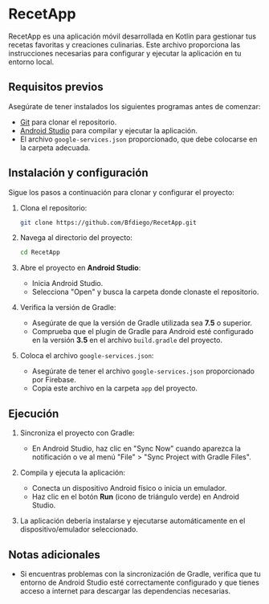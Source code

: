 # RecetApp

RecetApp es una aplicación móvil desarrollada en Kotlin para gestionar tus recetas favoritas y creaciones culinarias. Este archivo proporciona las instrucciones necesarias para configurar y ejecutar la aplicación en tu entorno local.

## Requisitos previos

Asegúrate de tener instalados los siguientes programas antes de comenzar:

- [Git](https://git-scm.com/) para clonar el repositorio.
- [Android Studio](https://developer.android.com/studio) para compilar y ejecutar la aplicación.
- El archivo `google-services.json` proporcionado, que debe colocarse en la carpeta adecuada.

## Instalación y configuración

Sigue los pasos a continuación para clonar y configurar el proyecto:

1. Clona el repositorio:
   ```bash
   git clone https://github.com/Bfdiego/RecetApp.git
   ```

2. Navega al directorio del proyecto:
   ```bash
   cd RecetApp
   ```

3. Abre el proyecto en **Android Studio**:
   - Inicia Android Studio.
   - Selecciona "Open" y busca la carpeta donde clonaste el repositorio.

4. Verifica la versión de Gradle:
   - Asegúrate de que la versión de Gradle utilizada sea **7.5** o superior.
   - Comprueba que el plugin de Gradle para Android esté configurado en la versión **3.5** en el archivo `build.gradle` del proyecto.

5. Coloca el archivo `google-services.json`:
   - Asegúrate de tener el archivo `google-services.json` proporcionado por Firebase.
   - Copia este archivo en la carpeta `app` del proyecto.

## Ejecución

1. Sincroniza el proyecto con Gradle:
   - En Android Studio, haz clic en "Sync Now" cuando aparezca la notificación o ve al menú "File" > "Sync Project with Gradle Files".

2. Compila y ejecuta la aplicación:
   - Conecta un dispositivo Android físico o inicia un emulador.
   - Haz clic en el botón **Run** (icono de triángulo verde) en Android Studio.

3. La aplicación debería instalarse y ejecutarse automáticamente en el dispositivo/emulador seleccionado.

## Notas adicionales

- Si encuentras problemas con la sincronización de Gradle, verifica que tu entorno de Android Studio esté correctamente configurado y que tienes acceso a internet para descargar las dependencias necesarias.

